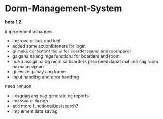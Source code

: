# Dorm-Management-System
**beta 1.2**

improvements/changes
- improve ui look and feel
- added some actionlisteners for login
- gi make consistent the ui for boarderspanel and roompanel
- ga gana na ang mga functions for boarders and room
- maka assign na og room sa boarders pero need dapat mahimo sag room na ma assignan
- gi resize gamay ang frame
- input handling and error handling

need himuon
- i dagdag ang pag generate og reports
- improve ui design
- add more functionalities/search?
- implement data saving
